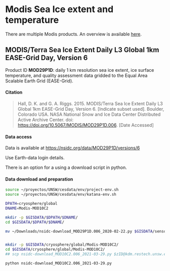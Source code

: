 # Modis Sea Ice extent and temperature

There are multiple Modis products. An overview is available [here](https://nsidc.org/data/modis/data_summaries).

## MODIS/Terra Sea Ice Extent Daily L3 Global 1km EASE-Grid Day, Version 6

Product ID **MOD29P1D**: daily 1 km resolution sea ice extent, ice surface temperature, and quality assessment data gridded to the Equal Area Scalable Earth Grid (EASE-Grid).


#### Citation
> Hall, D. K. and G. A. Riggs. 2015. MODIS/Terra Sea Ice Extent Daily L3 Global 1km EASE-Grid Day, Version 6. [Indicate subset used]. Boulder, Colorado USA. NASA National Snow and Ice Data Center Distributed Active Archive Center. doi: https://doi.org/10.5067/MODIS/MOD29P1D.006. [Date Accessed]

#### Data access

Data is available at https://nsidc.org/data/MOD29P1D/versions/6

Use Earth-data login details.

There is an option for a using a download script in python.

#### Data download and preparation

```sh
source ~/proyectos/UNSW/cesdata/env/project-env.sh
source ~/proyectos/UNSW/cesdata/env/katana-env.sh

DPATH=cryosphere/global
DNAME=Modis-MOD10C2

mkdir -p $GISDATA/$DPATH/$DNAME/
cd $GISDATA/$DPATH/$DNAME/

mv ~/Downloads/nsidc-download_MOD29P1D.006_2020-02-22.py $GISDATA/sensores/Modis_SeaIce

```

```sh

mkdir -p $GISDATA/cryosphere/global/Modis-MOD10C2/
cd $GISDATA/cryosphere/global/Modis-MOD10C2/
## scp nsidc-download_MOD10C2.006_2021-03-29.py $zID@kdm.restech.unsw.edu.au:/srv/scratch/cesdata/gisdata/cryosphere/global/Modis-MOD10C2/

python nsidc-download_MOD10C2.006_2021-03-29.py
```
